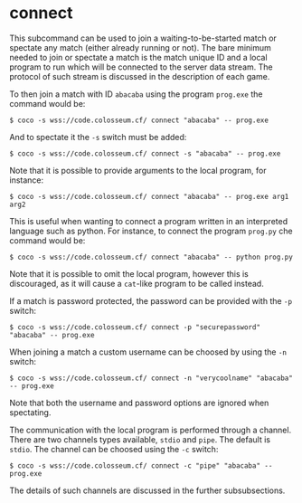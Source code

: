 # connect

This subcommand can be used to join a waiting-to-be-started match or spectate
any match (either already running or not). The bare minimum needed to join or
spectate a match is the match unique ID and a local program to run which will
be connected to the server data stream. The protocol of such stream is discussed
in the description of each game.

To then join a match with ID `abacaba` using the program `prog.exe` the command would be:

```shell
$ coco -s wss://code.colosseum.cf/ connect "abacaba" -- prog.exe
```

And to spectate it the `-s` switch must be added:
```shell
$ coco -s wss://code.colosseum.cf/ connect -s "abacaba" -- prog.exe
```

Note that it is possible to provide arguments to the local program, for instance:
```shell
$ coco -s wss://code.colosseum.cf/ connect "abacaba" -- prog.exe arg1 arg2
```
This is useful when wanting to connect a program written in an interpreted language
such as python. For instance, to connect the program `prog.py` che command would be:
```shell
$ coco -s wss://code.colosseum.cf/ connect "abacaba" -- python prog.py
```

Note that it is possible to omit the local program, however this is discouraged,
as it will cause a `cat`-like program to be called instead.

If a match is password protected, the password can be provided with the `-p` switch:
```shell
$ coco -s wss://code.colosseum.cf/ connect -p "securepassword" "abacaba" -- prog.exe
```

When joining a match a custom username can be choosed by using the `-n` switch:
```shell
$ coco -s wss://code.colosseum.cf/ connect -n "verycoolname" "abacaba" -- prog.exe
```

Note that both the username and password options are ignored when spectating.

The communication with the local program is performed through a channel. There are
two channels types available, `stdio` and `pipe`. The default is `stdio`. The channel
can be choosed using the `-c` switch:
```shell
$ coco -s wss://code.colosseum.cf/ connect -c "pipe" "abacaba" -- prog.exe
```
The details of such channels are discussed in the further subsubsections.
